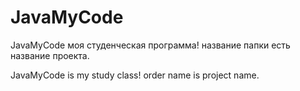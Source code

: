# JavaMyCode

JavaMyCode моя студенческая программа!
название папки есть название проекта.

JavaMyCode is my study class! 
order name is project name.
